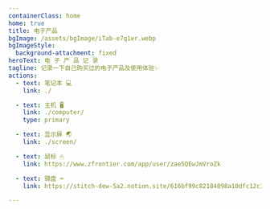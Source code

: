 ```yaml
---
containerClass: home
home: true
title: 电子产品
bgImage: /assets/bgImage/iTab-e7q1er.webp
bgImageStyle:
  background-attachment: fixed
heroText: 电 子 产 品 记 录
tagline: 记录一下自己购买过的电子产品及使用体验✨
actions:
  - text: 笔记本 💻
    link: ./

  - text: 主机 🖥
    link: ./computer/
    type: primary

  - text: 显示屏 🌏
    link: ./screen/

  - text: 鼠标 🖱
    link: https://www.zfrontier.com/app/user/zae5QEwJmVroZk

  - text: 键盘 ⌨
    link: https://stitch-dew-5a2.notion.site/616bf99c82184098a10dfc12c1e180a2?v=afe28b35eb554e52bf0b3ceb35a114cd&pvs=4

---
```


